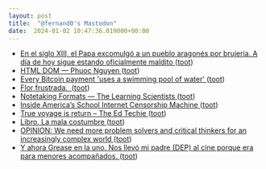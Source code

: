 ```yaml
---
layout: post
title:  "@fernand0's Mastodon"
date:  2024-01-02 10:47:36.019000+00:00
---
```

*  [En el siglo XIII, el Papa excomulgó a un pueblo aragonés por brujería. A día de hoy sigue estando oficialmente maldito ](https://www.xataka.com/magnet/siglo-xiii-papa-excomulgo-a-pueblo-aragones-brujeria-a-dia-hoy-sigue-estando-oficialmente-maldit) ([toot](https://mastodon.social/@fernand0/111685956797634099))
*  [HTML DOM — Phuoc Nguyen ](https://phuoc.ng/collection/html-dom) ([toot](https://mastodon.social/@fernand0/111685660895583229))
*  [Every Bitcoin payment 'uses a swimming pool of water' ](https://www.bbc.com/news/technology-6756420) ([toot](https://mastodon.social/@fernand0/111684026564442308))
*  [Flor frustrada.  ](https://avecesunafoto.wordpress.com/2024/01/01/flor-frustrada) ([toot](https://mastodon.social/@fernand0/111682146407809315))
*  [Notetaking Formats — The Learning Scientists ](https://www.learningscientists.org/blog/2023/12/) ([toot](https://mastodon.social/@fernand0/111682088059064383))
*  [Inside America’s School Internet Censorship Machine  ](https://www.wired.com/story/inside-americas-school-internet-censorship-machine/) ([toot](https://mastodon.social/@fernand0/111681940847937960))
*  [True voyage is return – The Ed Techie ](https://blog.edtechie.net/ai/true-voyage-is-return) ([toot](https://mastodon.social/@fernand0/111681664065963490))
*  [Libro. La mala costumbre ](https://fotografiasenmovimiento.wordpress.com/2024/01/01/libro-la-mala-costumbre) ([toot](https://mastodon.social/@fernand0/111681451428367838))
*  [OPINION: We need more problem solvers and critical thinkers for an increasingly complex world ](https://hechingerreport.org/opinion-we-need-more-problem-solvers-and-critical-thinkers-for-an-increasingly-complex-world) ([toot](https://mastodon.social/@fernand0/111681409525549080))
*  [Y ahora Grease en la uno. Nos llevó mi padre (DEP) al cine porque era para menores acompañados. ](https://mastodon.social/@fernand0/111681351835520172) ([toot](https://mastodon.social/@fernand0/111681351835520172))
